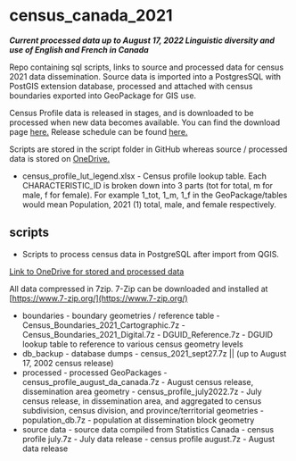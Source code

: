 
# census_canada_2021
***Current processed data up to August 17, 2022 Linguistic diversity and use of English and French in Canada***

Repo containing sql scripts, links to source and processed data for census 2021 data dissemination. Source data is imported into a PostgresSQL with PostGIS extension database, processed and attached with census boundaries exported into GeoPackage for GIS use.

Census Profile data is released in stages, and is downloaded to be processed when new data becomes available.
You can find the download page [here.](https://www12.statcan.gc.ca/census-recensement/2021/dp-pd/prof/details/download-telecharger.cfm?Lang=E)
Release schedule can be found [here.](https://www12.statcan.gc.ca/census-recensement/2021/ref/prodserv/release-diffusion-eng.cfm)

Scripts are stored in the script folder in GitHub whereas source / processed data is stored on [OneDrive.](https://1drv.ms/u/s!ArfoJn5WUSjQgsZgK3uSHRasQDDQSA?e=N5YxBW)

- census_profile_lut_legend.xlsx
		- Census profile lookup table. Each CHARACTERISTIC_ID is broken down into 3 parts (tot for total, m for male, f for female). For example 1_tot, 1_m, 1_f in the GeoPackage/tables would mean Population, 2021 (1) total, male, and female respectively.


## scripts
- Scripts to process census data in PostgreSQL after import from QGIS.

[Link to OneDrive for stored and processed data](https://1drv.ms/u/s!ArfoJn5WUSjQgsZgK3uSHRasQDDQSA?e=N5YxBW)

All data compressed in 7zip. 7-Zip can be downloaded and installed at [https://www.7-zip.org/](https://www.7-zip.org/)

- boundaries - boundary geometries / reference table
		- Census_Boundaries_2021_Cartographic.7z
		- Census_Boundaries_2021_Digital.7z
		- DGUID_Reference.7z - DGUID lookup table to reference to various census geometry levels
 - db_backup - database dumps
		 - census_2021_sept27.7z || (up to August 17, 2002 census release)
 - processed - processed GeoPackages
		 - census_profile_august_da_canada.7z - August census release, dissemination area geometry
		 - census_profile_july2022.7z - July census release, in dissemination area, and aggregated to census subdivision, census division, and province/territorial geometries
		 - population_db.7z - population at dissemination block geometry
- source data - source data compiled from Statistics Canada
		- census profile july.7z - July data release
		- census profile august.7z - August data release
